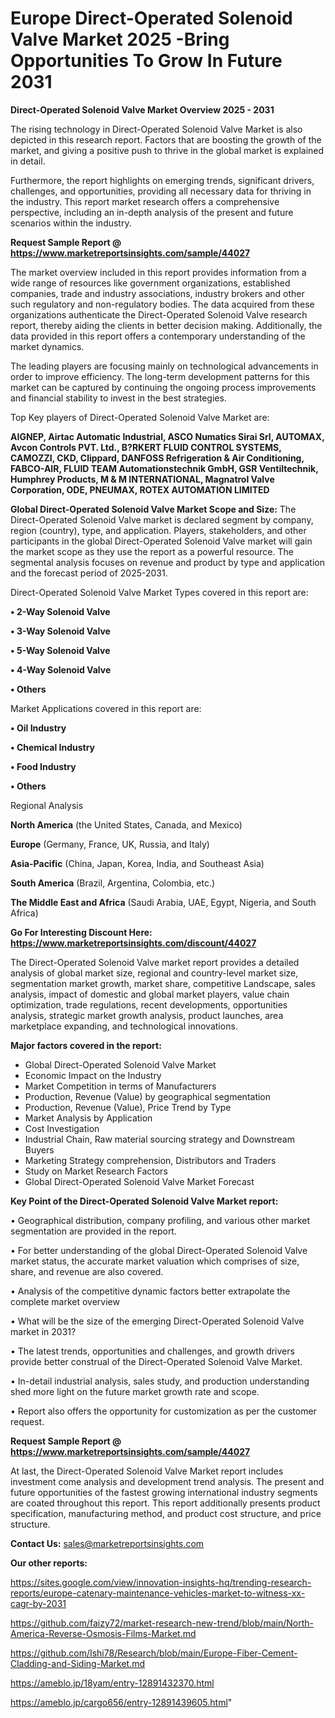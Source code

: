 # Europe Direct-Operated Solenoid Valve Market 2025 -Bring Opportunities To Grow In Future 2031

<Strong> Direct-Operated Solenoid Valve Market Overview 2025 - 2031</strong>

The rising technology in Direct-Operated Solenoid Valve Market is also depicted in this research report. Factors that are boosting the growth of the market, and giving a positive push to thrive in the global market is explained in detail.

Furthermore, the report highlights on emerging trends, significant drivers, challenges, and opportunities, providing all necessary data for thriving in the industry. This report market research offers a comprehensive perspective, including an in-depth analysis of the present and future scenarios within the industry.

<strong>Request Sample Report @ <a href=https://www.marketreportsinsights.com/sample/44027>https://www.marketreportsinsights.com/sample/44027</a></strong>

The market overview included in this report provides information from a wide range of resources like government organizations, established companies, trade and industry associations, industry brokers and other such regulatory and non-regulatory bodies. The data acquired from these organizations authenticate the Direct-Operated Solenoid Valve research report, thereby aiding the clients in better decision making. Additionally, the data provided in this report offers a contemporary understanding of the market dynamics.

The leading players are focusing mainly on technological advancements in order to improve efficiency. The long-term development patterns for this market can be captured by continuing the ongoing process improvements and financial stability to invest in the best strategies.

Top Key players of Direct-Operated Solenoid Valve Market are:

<strong>AIGNEP, Airtac Automatic Industrial, ASCO Numatics Sirai Srl, AUTOMAX, Avcon Controls PVT. Ltd., B?RKERT FLUID CONTROL SYSTEMS, CAMOZZI, CKD, Clippard, DANFOSS Refrigeration & Air Conditioning, FABCO-AIR, FLUID TEAM Automationstechnik GmbH, GSR Ventiltechnik, Humphrey Products, M & M INTERNATIONAL, Magnatrol Valve Corporation, ODE, PNEUMAX, ROTEX AUTOMATION LIMITED</strong>

<strong><b>Global Direct-Operated Solenoid Valve Market Scope and Size:</b></strong>
The Direct-Operated Solenoid Valve market is declared segment by company, region (country), type, and application. Players, stakeholders, and other participants in the global Direct-Operated Solenoid Valve market will gain the market scope as they use the report as a powerful resource. The segmental analysis focuses on revenue and product by type and application and the forecast period of 2025-2031.

Direct-Operated Solenoid Valve Market Types covered in this report are:

<strong>•  2-Way Solenoid Valve

•  3-Way Solenoid Valve

•  5-Way Solenoid Valve

•  4-Way Solenoid Valve

•  Others</strong>

Market Applications covered in this report are:

<strong>•  Oil Industry

•  Chemical Industry

•  Food Industry

•  Others</strong> 

Regional Analysis

<strong>North America</strong> (the United States, Canada, and Mexico)

<strong>Europe</strong> (Germany, France, UK, Russia, and Italy)

<strong>Asia-Pacific</strong> (China, Japan, Korea, India, and Southeast Asia)

<strong>South America</strong> (Brazil, Argentina, Colombia, etc.)

<strong>The Middle East and Africa</strong> (Saudi Arabia, UAE, Egypt, Nigeria, and South Africa)

<strong>Go For Interesting Discount Here: <a href=https://www.marketreportsinsights.com/discount/44027>https://www.marketreportsinsights.com/discount/44027</a></strong>

The Direct-Operated Solenoid Valve market report provides a detailed analysis of global market size, regional and country-level market size, segmentation market growth, market share, competitive Landscape, sales analysis, impact of domestic and global market players, value chain optimization, trade regulations, recent developments, opportunities analysis, strategic market growth analysis, product launches, area marketplace expanding, and technological innovations.

<strong><b>Major factors covered in the report:</b></strong>
<ul>
  <li>Global Direct-Operated Solenoid Valve Market </li>
  <li>Economic Impact on the Industry</li>
  <li>Market Competition in terms of Manufacturers</li>
  <li>Production, Revenue (Value) by geographical segmentation</li>
  <li>Production, Revenue (Value), Price Trend by Type</li>
  <li>Market Analysis by Application</li>
  <li>Cost Investigation</li>
  <li>Industrial Chain, Raw material sourcing strategy and Downstream Buyers</li>
  <li>Marketing Strategy comprehension, Distributors and Traders</li>
  <li>Study on Market Research Factors</li>
  <li>Global Direct-Operated Solenoid Valve Market Forecast</li>
</ul>

<strong><b>Key Point of the Direct-Operated Solenoid Valve Market report:</b></strong>

• Geographical distribution, company profiling, and various other market segmentation are provided in the report.

• For better understanding of the global Direct-Operated Solenoid Valve market status, the accurate market valuation which comprises of size, share, and revenue are also covered.

• Analysis of the competitive dynamic factors better extrapolate the complete market overview

• What will be the size of the emerging Direct-Operated Solenoid Valve market in 2031?

• The latest trends, opportunities and challenges, and growth drivers provide better construal of the Direct-Operated Solenoid Valve Market.

• In-detail industrial analysis, sales study, and production understanding shed more light on the future market growth rate and scope.

• Report also offers the opportunity for customization as per the customer request.

<strong>Request Sample Report @ <a href=https://www.marketreportsinsights.com/sample/44027>https://www.marketreportsinsights.com/sample/44027</a></strong>

At last, the Direct-Operated Solenoid Valve Market report includes investment come analysis and development trend analysis. The present and future opportunities of the fastest growing international industry segments are coated throughout this report. This report additionally presents product specification, manufacturing method, and product cost structure, and price structure.

<strong>Contact Us:</strong>
sales@marketreportsinsights.com

<strong>Our other reports:</strong>

<a href=https://sites.google.com/view/innovation-insights-hq/trending-research-reports/europe-catenary-maintenance-vehicles-market-to-witness-xx-cagr-by-2031>https://sites.google.com/view/innovation-insights-hq/trending-research-reports/europe-catenary-maintenance-vehicles-market-to-witness-xx-cagr-by-2031</a>

<a href=https://github.com/faizy72/market-research-new-trend/blob/main/North-America-Reverse-Osmosis-Films-Market.md>https://github.com/faizy72/market-research-new-trend/blob/main/North-America-Reverse-Osmosis-Films-Market.md</a>

<a href=https://github.com/Ishi78/Research/blob/main/Europe-Fiber-Cement-Cladding-and-Siding-Market.md>https://github.com/Ishi78/Research/blob/main/Europe-Fiber-Cement-Cladding-and-Siding-Market.md</a>

<a href=https://ameblo.jp/18yam/entry-12891432370.html>https://ameblo.jp/18yam/entry-12891432370.html</a>

<a href=https://ameblo.jp/cargo656/entry-12891439605.html>https://ameblo.jp/cargo656/entry-12891439605.html</a>"
